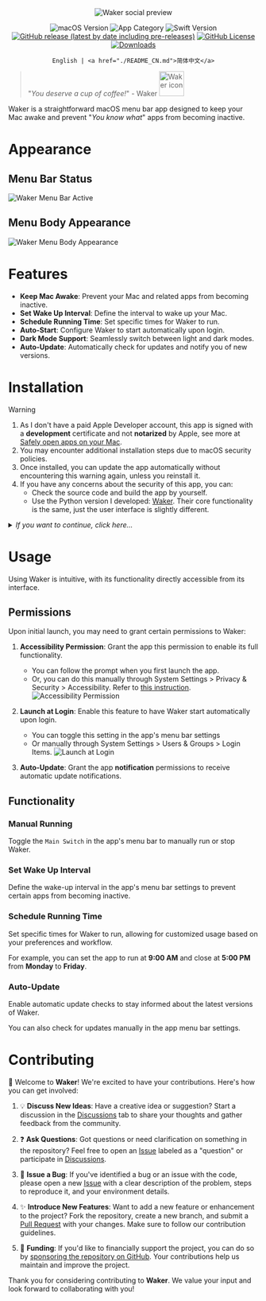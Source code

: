 <div align="center">
    <img src="./docs/social-preview.png" alt="Waker social preview">

![macOS Version](https://img.shields.io/badge/macOS_Version-13.0%2B-green?logo=macOS)
![App Category](https://img.shields.io/badge/App_Category-Utilities-blue?logo=apple)
![Swift Version](https://img.shields.io/badge/Swift_Version-5-blue?logo=swift)
[![GitHub release (latest by date including pre-releases)](https://img.shields.io/github/v/release/ChenglongMa/waker-mac?include_prereleases)](https://github.com/ChenglongMa/waker-mac/releases/latest)
[![GitHub License](https://img.shields.io/github/license/ChenglongMa/waker-mac)](https://github.com/ChenglongMa/waker-mac/blob/main/LICENSE)
[![Downloads](https://img.shields.io/github/downloads/ChenglongMa/waker-mac/total)](https://github.com/ChenglongMa/waker-mac/releases/latest)

    English | <a href="./README_CN.md">简体中文</a>
    
</div>

> "_You deserve a cup of coffee!_" - Waker <img src="./docs/icon.svg" alt="Waker icon" width="50px">

Waker is a straightforward macOS menu bar app designed to keep your Mac awake and prevent "_You know what_" apps from
becoming inactive.

# Appearance

## Menu Bar Status

![Waker Menu Bar Active](./docs/appearance/menu-bar-status.svg)

## Menu Body Appearance

![Waker Menu Body Appearance](./docs/appearance/menu-body-appearance.png)

# Features

- **Keep Mac Awake**: Prevent your Mac and related apps from becoming inactive.
- **Set Wake Up Interval**: Define the interval to wake up your Mac.
- **Schedule Running Time**: Set specific times for Waker to run.
- **Auto-Start**: Configure Waker to start automatically upon login.
- **Dark Mode Support**: Seamlessly switch between light and dark modes.
- **Auto-Update**: Automatically check for updates and notify you of new versions.

# Installation

> [!WARNING]
> 1. As I don't have a paid Apple Developer account, this app is signed with a **development** certificate and not **notarized** by Apple, see more at [Safely open apps on your Mac](https://support.apple.com/en-us/102445).
> 2. You may encounter additional installation steps due to macOS security policies.
> 3. Once installed, you can update the app automatically without encountering this warning again, unless you reinstall it.
> 4. If you have any concerns about the security of this app, you can:
>    - Check the source code and build the app by yourself.
>    - Use the Python version I developed: [Waker](https://github.com/ChenglongMa/waker). Their core functionality is
       the same, just the user interface is slightly different.

<details markdown="1">
  <summary><i>If you want to continue, click here...</i></summary>

## Download

Download the latest version of Waker's `.dmg` installer from
the [release page](https://github.com/ChenglongMa/waker-mac/releases/latest).

## Installation Steps

1. **Right-click** the `.dmg` file and select `Open` to begin the installation process.
    - 🟢 When right-clicking the `.dmg` file, you will see the following warning, **please click `Open`**.
      ![right click dmg](./docs/installation/right-click-dmg.png)
    - 🔴 If you **double-click** the `.dmg` file, you may encounter the following warning:
      ![double click warning](./docs/installation/double-click-dmg.png)
2. Drag the `Waker.app` to your `Applications` folder.
   ![Drag to Applications](./docs/installation/dmg-installer.png)
3. Locate `Waker.app` in your `Launchpad` or `Applications` folder. If you encounter a warning when opening the app
   from `Launchpad`, click `Show in Finder` and proceed.
    - 🟢 Please **right-click** the app from the `Applications` folder and select `Open`, you will see the following
      warning, **Please click `Open`**.
      ![warning in finder](./docs/installation/right-click-in-finder.png)
    - 🔴 If you open the app
      from `Launchpad` <img src="./docs/assets/launchpad.jpg.webp" alt="launchpad icon" width="20px">, you will see the
      following warning, **please click `Show in Finder`**.
      ![warning in launchpad](./docs/installation/open-in-application.png)
4. You can now find the app in the menu bar, as depicted in the [Appearance Section](#appearance).
5. From now on, you can open the app
   from `Launchpad` <img src="./docs/assets/launchpad.jpg.webp" alt="launchpad icon" width="20px"> as usual.

</details>

# Usage

Using Waker is intuitive, with its functionality directly accessible from its interface.

## Permissions

Upon initial launch, you may need to grant certain permissions to Waker:

1. **Accessibility Permission**: Grant the app this permission to enable its full functionality.
    - You can follow the prompt when you first launch the app.
    - Or, you can do this manually through System Settings > Privacy & Security > Accessibility. Refer
      to [this instruction](https://support.apple.com/en-au/guide/mac-help/mh43185/mac#:~:text=To%20review%20app%20permissions%20—%20for,any%20app%20in%20the%20list.).
      ![Accessibility Permission](./docs/usage/accessibility-permission.png)

2. **Launch at Login**: Enable this feature to have Waker start automatically upon login.

    - You can toggle this setting in the app's menu bar settings
    - Or manually through System Settings > Users & Groups > Login Items.
      ![Launch at Login](./docs/usage/launch-at-login-settings.png)

3. **Auto-Update**: Grant the app **notification** permissions to receive automatic update notifications.

## Functionality

### Manual Running

Toggle the `Main Switch` in the app's menu bar to manually run or stop Waker.

### Set Wake Up Interval

Define the wake-up interval in the app's menu bar settings to prevent certain apps from becoming inactive.

### Schedule Running Time

Set specific times for Waker to run, allowing for customized usage based on your preferences and workflow.

For example, you can set the app to run at **9:00 AM** and close at **5:00 PM** from **Monday** to **Friday**.

### Auto-Update

Enable automatic update checks to stay informed about the latest versions of Waker.

You can also check for updates manually in the app menu bar settings.

# Contributing

👋 Welcome to **Waker**! We're excited to have your contributions. Here's how you can get involved:

1. 💡 **Discuss New Ideas**: Have a creative idea or suggestion? Start a discussion in
   the [Discussions](https://github.com/ChenglongMa/waker-mac/discussions) tab to share your thoughts and
   gather feedback from the community.

2. ❓ **Ask Questions**: Got questions or need clarification on something in the repository? Feel free to open
   an [Issue](https://github.com/ChenglongMa/waker-mac/issues) labeled as a "question" or participate
   in [Discussions](https://github.com/ChenglongMa/waker-mac/discussions).

3. 🐛 **Issue a Bug**: If you've identified a bug or an issue with the code, please open a
   new [Issue](https://github.com/ChenglongMa/waker-mac/issues) with a clear description of the problem, steps
   to reproduce it, and your environment details.

4. ✨ **Introduce New Features**: Want to add a new feature or enhancement to the project? Fork the repository, create a
   new branch, and submit a [Pull Request](https://github.com/ChenglongMa/waker-mac/pulls) with your changes.
   Make sure to follow our contribution guidelines.

5. 💖 **Funding**: If you'd like to financially support the project, you can do so
   by [sponsoring the repository on GitHub](https://github.com/sponsors/ChenglongMa). Your contributions help us
   maintain and improve the project.

Thank you for considering contributing to **Waker**.
We value your input and look forward to collaborating with you!
